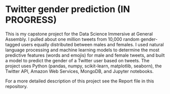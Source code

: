 # Twitter gender prediction (IN PROGRESS)

This is my capstone project for the Data Science Immersive at General Assembly. I pulled about one million tweets from 10,000 random gender-tagged users equally distributed between males and females. I used natural language processing and machine learning models to determine the most predictive features (words and emojis) for male and female tweets, and built a model to predict the gender of a Twitter user based on tweets. The project uses Python (pandas, numpy, scikit-learn, matplotlib, seaborn), the Twitter API, Amazon Web Services, MongoDB, and Jupyter notebooks.

For a more detailed description of this project see the Report file in this repository.

